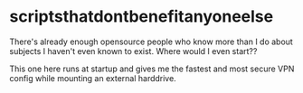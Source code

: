 # scriptsthatdontbenefitanyoneelse
There's already enough opensource people who know more than I do about subjects I haven't even known to exist. Where would I even start??

This one here runs at startup and gives me the fastest and most secure VPN config while mounting an external harddrive. 
